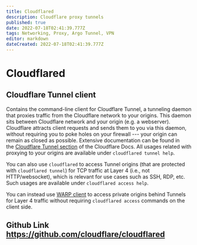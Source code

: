 ```yaml
---
title: Cloudflared
description: Cloudflare proxy tunnels
published: true
date: 2022-07-18T02:41:39.777Z
tags: Networking, Proxy, Argo Tunnel, VPN
editor: markdown
dateCreated: 2022-07-18T02:41:39.777Z
---
```

# Cloudflared

## Cloudflare Tunnel client

Contains the command-line client for Cloudflare Tunnel, a tunneling daemon that proxies traffic from the Cloudflare network to your origins. This daemon sits between Cloudflare network and your origin (e.g. a webserver). Cloudflare attracts client requests and sends them to you via this daemon, without requiring you to poke holes on your firewall --- your origin can remain as closed as possible. Extensive documentation can be found in the [Cloudflare Tunnel section](https://developers.cloudflare.com/cloudflare-one/connections/connect-apps) of the Cloudflare Docs. All usages related with proxying to your origins are available under `cloudflared tunnel help`.

You can also use `cloudflared` to access Tunnel origins (that are protected with `cloudflared tunnel`) for TCP traffic at Layer 4 (i.e., not HTTP/websocket), which is relevant for use cases such as SSH, RDP, etc. Such usages are available under `cloudflared access help`.

You can instead use [WARP client](https://developers.cloudflare.com/cloudflare-one/connections/connect-apps/configuration/private-networks) to access private origins behind Tunnels for Layer 4 traffic without requiring `cloudflared access` commands on the client side.


## Github Link https://github.com/cloudflare/cloudflared